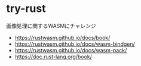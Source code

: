 # try-rust

画像処理に関するWASMにチャレンジ

* https://rustwasm.github.io/docs/book/
* https://rustwasm.github.io/docs/wasm-bindgen/
* https://rustwasm.github.io/docs/wasm-pack/
* https://doc.rust-lang.org/book/